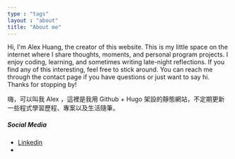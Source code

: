 ```yaml
---
type : "tags"
layout : "about"
title: "About me"
---
```


Hi, I'm Alex Huang, the creator of this website.
This is my little space on the internet where I share thoughts, moments, and personal program projects.
I enjoy coding, learning, and sometimes writing late-night reflections.
If you find any of this interesting, feel free to stick around.
You can reach me through the contact page if you have questions or just want to say hi. Thanks for stopping by!

嗨，可以叫我 Alex ，這裡是我用 Github + Hugo 架設的靜態網站，不定期更新一些程式學習歷程、專案以及生活隨筆。


##### Social Media
- [Linkedin](https://linkedin.com/in/)
- 

